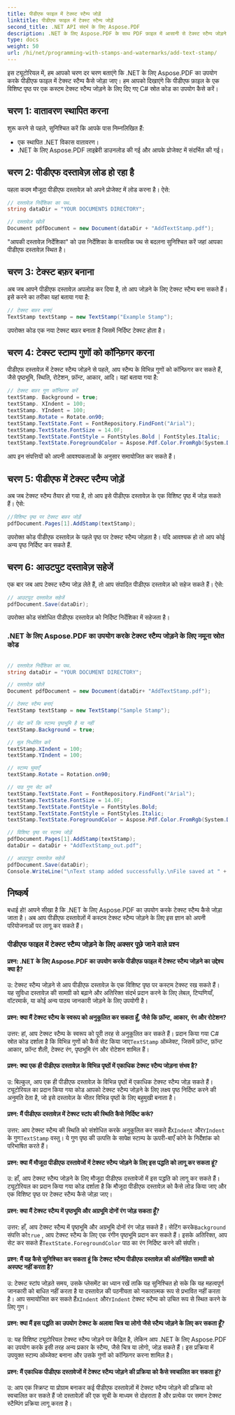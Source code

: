 ```yaml
---
title: पीडीएफ फाइल में टेक्स्ट स्टैम्प जोड़ें
linktitle: पीडीएफ फाइल में टेक्स्ट स्टैम्प जोड़ें
second_title: .NET API संदर्भ के लिए Aspose.PDF
description: .NET के लिए Aspose.PDF के साथ PDF फ़ाइल में आसानी से टेक्स्ट स्टैम्प जोड़ने का तरीका जानें।
type: docs
weight: 50
url: /hi/net/programming-with-stamps-and-watermarks/add-text-stamp/
---
```

इस ट्यूटोरियल में, हम आपको चरण दर चरण बताएंगे कि .NET के लिए Aspose.PDF का उपयोग करके पीडीएफ फाइल में टेक्स्ट स्टैम्प कैसे जोड़ा जाए। हम आपको दिखाएंगे कि पीडीएफ फ़ाइल के एक विशिष्ट पृष्ठ पर एक कस्टम टेक्स्ट स्टैम्प जोड़ने के लिए दिए गए C# स्रोत कोड का उपयोग कैसे करें।

## चरण 1: वातावरण स्थापित करना

शुरू करने से पहले, सुनिश्चित करें कि आपके पास निम्नलिखित हैं:

- एक स्थापित .NET विकास वातावरण।
- .NET के लिए Aspose.PDF लाइब्रेरी डाउनलोड की गई और आपके प्रोजेक्ट में संदर्भित की गई।

## चरण 2: पीडीएफ दस्तावेज़ लोड हो रहा है

पहला कदम मौजूदा पीडीएफ दस्तावेज़ को अपने प्रोजेक्ट में लोड करना है। ऐसे:

```csharp
// दस्तावेज़ निर्देशिका का पथ.
string dataDir = "YOUR DOCUMENTS DIRECTORY";

// दस्तावेज़ खोलें
Document pdfDocument = new Document(dataDir + "AddTextStamp.pdf");
```

"आपकी दस्तावेज़ निर्देशिका" को उस निर्देशिका के वास्तविक पथ से बदलना सुनिश्चित करें जहां आपका पीडीएफ दस्तावेज़ स्थित है।

## चरण 3: टेक्स्ट बफ़र बनाना

अब जब आपने पीडीएफ दस्तावेज़ अपलोड कर दिया है, तो आप जोड़ने के लिए टेक्स्ट स्टैम्प बना सकते हैं। इसे करने का तरीका यहां बताया गया है:

```csharp
// टेक्स्ट बफ़र बनाएं
TextStamp textStamp = new TextStamp("Example Stamp");
```

उपरोक्त कोड एक नया टेक्स्ट बफ़र बनाता है जिसमें निर्दिष्ट टेक्स्ट होता है।

## चरण 4: टेक्स्ट स्टाम्प गुणों को कॉन्फ़िगर करना

पीडीएफ दस्तावेज़ में टेक्स्ट स्टैम्प जोड़ने से पहले, आप स्टैम्प के विभिन्न गुणों को कॉन्फ़िगर कर सकते हैं, जैसे पृष्ठभूमि, स्थिति, रोटेशन, फ़ॉन्ट, आकार, आदि। यहां बताया गया है:

```csharp
// टेक्स्ट बफ़र गुण कॉन्फ़िगर करें
textStamp. Background = true;
textStamp. XIndent = 100;
textStamp. YIndent = 100;
textStamp.Rotate = Rotate.on90;
textStamp.TextState.Font = FontRepository.FindFont("Arial");
textStamp.TextState.FontSize = 14.0F;
textStamp.TextState.FontStyle = FontStyles.Bold | FontStyles.Italic;
textStamp.TextState.ForegroundColor = Aspose.Pdf.Color.FromRgb(System.Drawing.Color.Aqua);
```

आप इन संपत्तियों को अपनी आवश्यकताओं के अनुसार समायोजित कर सकते हैं।

## चरण 5: पीडीएफ में टेक्स्ट स्टैम्प जोड़ें

अब जब टेक्स्ट स्टैम्प तैयार हो गया है, तो आप इसे पीडीएफ दस्तावेज़ के एक विशिष्ट पृष्ठ में जोड़ सकते हैं। ऐसे:

```csharp
//विशिष्ट पृष्ठ पर टेक्स्ट बफ़र जोड़ें
pdfDocument.Pages[1].AddStamp(textStamp);
```

उपरोक्त कोड पीडीएफ दस्तावेज़ के पहले पृष्ठ पर टेक्स्ट स्टैम्प जोड़ता है। यदि आवश्यक हो तो आप कोई अन्य पृष्ठ निर्दिष्ट कर सकते हैं.

## चरण 6: आउटपुट दस्तावेज़ सहेजें

एक बार जब आप टेक्स्ट स्टैम्प जोड़ लेते हैं, तो आप संपादित पीडीएफ दस्तावेज़ को सहेज सकते हैं। ऐसे:

```csharp
// आउटपुट दस्तावेज़ सहेजें
pdfDocument.Save(dataDir);
```

उपरोक्त कोड संशोधित पीडीएफ दस्तावेज़ को निर्दिष्ट निर्देशिका में सहेजता है।

### .NET के लिए Aspose.PDF का उपयोग करके टेक्स्ट स्टैम्प जोड़ने के लिए नमूना स्रोत कोड 
```csharp

// दस्तावेज़ निर्देशिका का पथ.
string dataDir = "YOUR DOCUMENT DIRECTORY";

// दस्तावेज़ खोलें
Document pdfDocument = new Document(dataDir+ "AddTextStamp.pdf");

// टेक्स्ट स्टैम्प बनाएं
TextStamp textStamp = new TextStamp("Sample Stamp");

// सेट करें कि स्टाम्प पृष्ठभूमि है या नहीं
textStamp.Background = true;

// मूल निर्धारित करें
textStamp.XIndent = 100;
textStamp.YIndent = 100;

// स्टाम्प घुमाएँ
textStamp.Rotate = Rotation.on90;

// पाठ गुण सेट करें
textStamp.TextState.Font = FontRepository.FindFont("Arial");
textStamp.TextState.FontSize = 14.0F;
textStamp.TextState.FontStyle = FontStyles.Bold;
textStamp.TextState.FontStyle = FontStyles.Italic;
textStamp.TextState.ForegroundColor = Aspose.Pdf.Color.FromRgb(System.Drawing.Color.Aqua);

// विशिष्ट पृष्ठ पर स्टाम्प जोड़ें
pdfDocument.Pages[1].AddStamp(textStamp);
dataDir = dataDir + "AddTextStamp_out.pdf";

// आउटपुट दस्तावेज़ सहेजें
pdfDocument.Save(dataDir);
Console.WriteLine("\nText stamp added successfully.\nFile saved at " + dataDir);            

```

## निष्कर्ष

बधाई हो! आपने सीखा है कि .NET के लिए Aspose.PDF का उपयोग करके टेक्स्ट स्टैम्प कैसे जोड़ा जाता है। अब आप पीडीएफ दस्तावेज़ों में कस्टम टेक्स्ट स्टैम्प जोड़ने के लिए इस ज्ञान को अपनी परियोजनाओं पर लागू कर सकते हैं।

### पीडीएफ फाइल में टेक्स्ट स्टैम्प जोड़ने के लिए अक्सर पूछे जाने वाले प्रश्न

#### प्रश्न: .NET के लिए Aspose.PDF का उपयोग करके पीडीएफ फाइल में टेक्स्ट स्टैम्प जोड़ने का उद्देश्य क्या है?

उ: टेक्स्ट स्टैम्प जोड़ने से आप पीडीएफ दस्तावेज़ के एक विशिष्ट पृष्ठ पर कस्टम टेक्स्ट रख सकते हैं। यह सुविधा दस्तावेज़ की सामग्री को बढ़ाने और अतिरिक्त संदर्भ प्रदान करने के लिए लेबल, टिप्पणियाँ, वॉटरमार्क, या कोई अन्य पाठ्य जानकारी जोड़ने के लिए उपयोगी है।

#### प्रश्न: क्या मैं टेक्स्ट स्टैम्प के स्वरूप को अनुकूलित कर सकता हूँ, जैसे कि फ़ॉन्ट, आकार, रंग और रोटेशन?

 उत्तर: हां, आप टेक्स्ट स्टैम्प के स्वरूप को पूरी तरह से अनुकूलित कर सकते हैं। प्रदान किया गया C# स्रोत कोड दर्शाता है कि विभिन्न गुणों को कैसे सेट किया जाए`TextStamp` ऑब्जेक्ट, जिसमें फ़ॉन्ट, फ़ॉन्ट आकार, फ़ॉन्ट शैली, टेक्स्ट रंग, पृष्ठभूमि रंग और रोटेशन शामिल हैं।

#### प्रश्न: क्या एक ही पीडीएफ दस्तावेज़ के विभिन्न पृष्ठों में एकाधिक टेक्स्ट स्टैम्प जोड़ना संभव है?

उ: बिल्कुल, आप एक ही पीडीएफ दस्तावेज़ के विभिन्न पृष्ठों में एकाधिक टेक्स्ट स्टैम्प जोड़ सकते हैं। ट्यूटोरियल का प्रदान किया गया कोड आपको टेक्स्ट स्टैम्प जोड़ने के लिए लक्ष्य पृष्ठ निर्दिष्ट करने की अनुमति देता है, जो इसे दस्तावेज़ के भीतर विभिन्न पृष्ठों के लिए बहुमुखी बनाता है।

#### प्रश्न: मैं पीडीएफ दस्तावेज़ में टेक्स्ट स्टांप की स्थिति कैसे निर्दिष्ट करूं?

 उत्तर: आप टेक्स्ट स्टैम्प की स्थिति को संशोधित करके अनुकूलित कर सकते हैं`XIndent` और`YIndent` के गुण`TextStamp` वस्तु। ये गुण पृष्ठ की उत्पत्ति के सापेक्ष स्टाम्प के ऊपरी-बाएँ कोने के निर्देशांक को परिभाषित करते हैं।

#### प्रश्न: क्या मैं मौजूदा पीडीएफ दस्तावेजों में टेक्स्ट स्टैम्प जोड़ने के लिए इस पद्धति को लागू कर सकता हूं?

उ: हाँ, आप टेक्स्ट स्टैम्प जोड़ने के लिए मौजूदा पीडीएफ दस्तावेजों में इस पद्धति को लागू कर सकते हैं। ट्यूटोरियल का प्रदान किया गया कोड दर्शाता है कि मौजूदा पीडीएफ दस्तावेज़ को कैसे लोड किया जाए और एक विशिष्ट पृष्ठ पर टेक्स्ट स्टैम्प कैसे जोड़ा जाए।

#### प्रश्न: क्या मैं टेक्स्ट स्टैम्प में पृष्ठभूमि और अग्रभूमि दोनों रंग जोड़ सकता हूँ?

 उत्तर: हाँ, आप टेक्स्ट स्टैम्प में पृष्ठभूमि और अग्रभूमि दोनों रंग जोड़ सकते हैं। सेटिंग करके`Background` संपत्ति को`true` , आप टेक्स्ट स्टैम्प के लिए एक रंगीन पृष्ठभूमि प्रदान कर सकते हैं। इसके अतिरिक्त, आप सेट कर सकते हैं`TextState.ForegroundColor` पाठ का रंग निर्दिष्ट करने की संपत्ति।

#### प्रश्न: मैं यह कैसे सुनिश्चित कर सकता हूं कि टेक्स्ट स्टैम्प पीडीएफ दस्तावेज़ की अंतर्निहित सामग्री को अस्पष्ट नहीं करता है?

 उ: टेक्स्ट स्टांप जोड़ते समय, उसके प्लेसमेंट का ध्यान रखें ताकि यह सुनिश्चित हो सके कि यह महत्वपूर्ण जानकारी को बाधित नहीं करता है या दस्तावेज़ की पठनीयता को नकारात्मक रूप से प्रभावित नहीं करता है। आप समायोजित कर सकते हैं`XIndent` और`YIndent` टेक्स्ट स्टैम्प को उचित रूप से स्थित करने के लिए गुण।

#### प्रश्न: क्या मैं इस पद्धति का उपयोग टेक्स्ट के अलावा चित्र या लोगो जैसे स्टैम्प जोड़ने के लिए कर सकता हूँ?

उ: यह विशिष्ट ट्यूटोरियल टेक्स्ट स्टैम्प जोड़ने पर केंद्रित है, लेकिन आप .NET के लिए Aspose.PDF का उपयोग करके इसी तरह अन्य प्रकार के स्टैम्प, जैसे चित्र या लोगो, जोड़ सकते हैं। इस प्रक्रिया में उपयुक्त स्टाम्प ऑब्जेक्ट बनाना और उसके गुणों को कॉन्फ़िगर करना शामिल है।

#### प्रश्न: मैं एकाधिक पीडीएफ दस्तावेजों में टेक्स्ट स्टैम्प जोड़ने की प्रक्रिया को कैसे स्वचालित कर सकता हूं?

उ: आप एक स्क्रिप्ट या प्रोग्राम बनाकर कई पीडीएफ दस्तावेज़ों में टेक्स्ट स्टैम्प जोड़ने की प्रक्रिया को स्वचालित कर सकते हैं जो दस्तावेज़ों की एक सूची के माध्यम से दोहराता है और प्रत्येक पर समान टेक्स्ट स्टैम्पिंग प्रक्रिया लागू करता है।